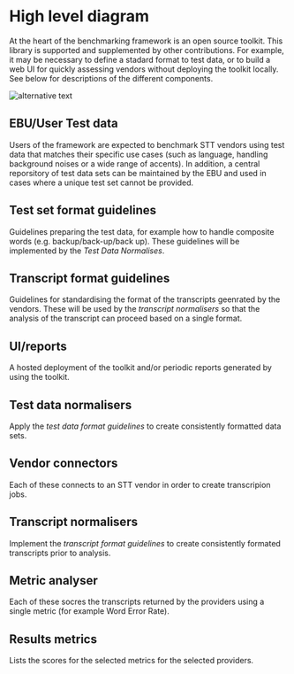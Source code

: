 # High level diagram

At the heart of the benchmarking framework is an open source toolkit. This library is supported and supplemented by other contributions. For example, it may be necessary to define a stadard format to test data, or to build a web UI for quickly assessing vendors without deploying the toolkit locally. See below for descriptions of the different components.        

![alternative text](http://www.plantuml.com/plantuml/proxy?src=https://raw.githubusercontent.com/ebu/ai-benchmarking-stt/master/docs/adr/hld/plantUML.puml)

## EBU/User Test data
Users of the framework are expected to benchmark STT vendors using test data that matches their specific use cases (such as language,  handling background noises or a wide range of accents). In addition, a central reporsitory of test data sets can be maintained by the EBU and used in cases where a unique test set cannot be provided. 

## Test set format guidelines
Guidelines preparing the test data, for example how to handle composite words (e.g. backup/back-up/back up). These guidelines will be implemented by the _Test Data Normalises_.

## Transcript format guidelines
Guidelines for standardising the format of the transcripts geenrated by the vendors. These will be used by the _transcript normalisers_ so that the analysis of the transcript can proceed based on a single format. 

## UI/reports
A hosted deployment of the toolkit and/or periodic reports generated by using the toolkit.

## Test data normalisers
Apply the _test data format guidelines_ to create consistently formatted data sets.

## Vendor connectors
Each of these connects to an STT vendor in order to create transcripion jobs. 

## Transcript normalisers
Implement the _transcript format guidelines_ to create consistently formated transcripts prior to analysis.

## Metric analyser
Each of these socres the transcripts returned by the providers using a single metric (for example Word Error Rate).

## Results metrics
Lists the scores for the selected metrics for the selected providers. 
